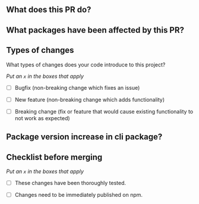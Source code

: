 ## What does this PR do?




## What packages have been affected by this PR?


## Types of changes

What types of changes does your code introduce to this project?

_Put an `x` in the boxes that apply_


- [ ] Bugfix (non-breaking change which fixes an issue)

- [ ] New feature (non-breaking change which adds functionality)

- [ ] Breaking change (fix or feature that would cause existing functionality to not work as expected)


## Package version increase in cli package?




## Checklist before merging

_Put an `x` in the boxes that apply_

- [ ] These changes have been thoroughly tested.

- [ ] Changes need to be immediately published on npm. 
